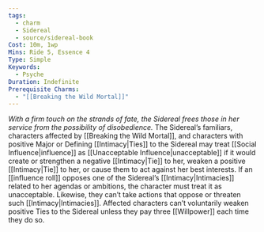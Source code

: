 ```yaml
---
tags:
  - charm
  - Sidereal
  - source/sidereal-book
Cost: 10m, 1wp
Mins: Ride 5, Essence 4
Type: Simple
Keywords:
  - Psyche
Duration: Indefinite
Prerequisite Charms:
  - "[[Breaking the Wild Mortal]]"
---
```

*With a firm touch on the strands of fate, the Sidereal frees those in her service from the possibility of disobedience.*
The Sidereal’s familiars, characters affected by [[Breaking the Wild Mortal]], and characters with positive Major or Defining [[Intimacy|Ties]] to the Sidereal may treat [[Social Influence|influence]] as [[Unacceptable Influence|unacceptable]] if it would create or strengthen a negative [[Intimacy|Tie]] to her, weaken a positive [[Intimacy|Tie]] to her, or cause them to act against her best interests. If an [[influence roll]] opposes one of the Sidereal’s [[Intimacy|Intimacies]] related to her agendas or ambitions, the character must treat it as unacceptable. Likewise, they can’t take actions that oppose or threaten such [[Intimacy|Intimacies]]. Affected characters can’t voluntarily weaken positive Ties to the Sidereal unless they pay three [[Willpower]] each time they do so.
